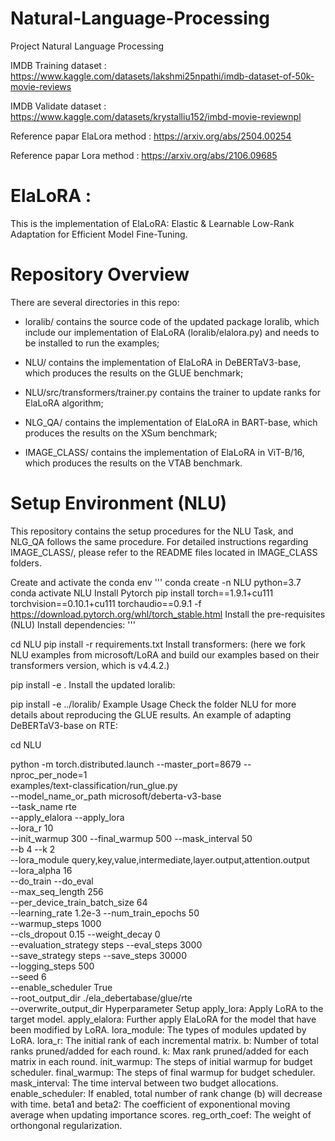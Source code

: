 # Natural-Language-Processing
Project Natural Language Processing

IMDB Training dataset : https://www.kaggle.com/datasets/lakshmi25npathi/imdb-dataset-of-50k-movie-reviews

IMDB Validate dataset : https://www.kaggle.com/datasets/krystalliu152/imbd-movie-reviewnpl

Reference papar ElaLora method : https://arxiv.org/abs/2504.00254

Reference papar Lora method : https://arxiv.org/abs/2106.09685

# ElaLoRA :
This is the implementation of ElaLoRA: Elastic & Learnable Low-Rank Adaptation for Efficient Model Fine-Tuning.

# Repository Overview
There are several directories in this repo:

- loralib/ contains the source code of the updated package loralib, which include our implementation of ElaLoRA (loralib/elalora.py) and needs to be installed to run the examples;
  
- NLU/ contains the implementation of ElaLoRA in DeBERTaV3-base, which produces the results on the GLUE benchmark;
  
- NLU/src/transformers/trainer.py contains the trainer to update ranks for ElaLoRA algorithm;
  
- NLG_QA/ contains the implementation of ElaLoRA in BART-base, which produces the results on the XSum benchmark;
  
- IMAGE_CLASS/ contains the implementation of ElaLoRA in ViT-B/16, which produces the results on the VTAB benchmark.
  
# Setup Environment (NLU)
This repository contains the setup procedures for the NLU Task, and NLG_QA follows the same procedure. For detailed instructions regarding IMAGE_CLASS/, please refer to the README files located in IMAGE_CLASS folders.

Create and activate the conda env
'''
conda create -n NLU python=3.7
conda activate NLU 
Install Pytorch
pip install torch==1.9.1+cu111 torchvision==0.10.1+cu111 torchaudio==0.9.1 -f https://download.pytorch.org/whl/torch_stable.html
Install the pre-requisites (NLU)
Install dependencies:
'''

cd NLU
pip install -r requirements.txt
Install transformers: (here we fork NLU examples from microsoft/LoRA and build our examples based on their transformers version, which is v4.4.2.)

pip install -e . 
Install the updated loralib:

pip install -e ../loralib/
Example Usage
Check the folder NLU for more details about reproducing the GLUE results. An example of adapting DeBERTaV3-base on RTE:

cd NLU

python -m torch.distributed.launch --master_port=8679 --nproc_per_node=1 \
examples/text-classification/run_glue.py \
--model_name_or_path microsoft/deberta-v3-base \
--task_name rte \
--apply_elalora --apply_lora \
--lora_r 10 \
--init_warmup 300 --final_warmup 500 --mask_interval 50 \
--b 4 --k 2 \
--lora_module query,key,value,intermediate,layer.output,attention.output \
--lora_alpha 16 \
--do_train --do_eval \
--max_seq_length 256 \
--per_device_train_batch_size 64 \
--learning_rate 1.2e-3 --num_train_epochs 50 \
--warmup_steps 1000 \
--cls_dropout 0.15 --weight_decay 0 \
--evaluation_strategy steps --eval_steps 3000 \
--save_strategy steps --save_steps 30000 \
--logging_steps 500 \
--seed 6 \
--enable_scheduler True \
--root_output_dir ./ela_debertabase/glue/rte \
--overwrite_output_dir
Hyperparameter Setup
apply_lora: Apply LoRA to the target model.
apply_elalora: Further apply ElaLoRA for the model that have been modified by LoRA.
lora_module: The types of modules updated by LoRA.
lora_r: The initial rank of each incremental matrix.
b: Number of total ranks pruned/added for each round.
k: Max rank pruned/added for each matrix in each round.
init_warmup: The steps of initial warmup for budget scheduler.
final_warmup: The steps of final warmup for budget scheduler.
mask_interval: The time interval between two budget allocations.
enable_scheduler: If enabled, total number of rank change (b) will decrease with time.
beta1 and beta2: The coefficient of exponentional moving average when updating importance scores.
reg_orth_coef: The weight of orthongonal regularization.




